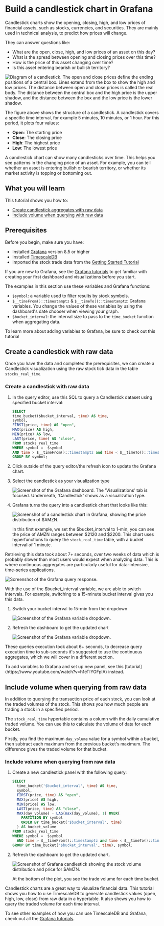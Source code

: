 # Build a candlestick chart in Grafana
Candlestick charts show the opening, closing, high, and low prices 
of financial assets, such as stocks, currencies, and securities. 
They are mainly used in technical analysis, to predict how prices will change.

They can answer questions like:

*   What are the open, close, high, and low prices of an asset on this day?
*   What is the spread between opening and closing prices over this time?
*   How is the price of this asset changing over time?
*   Is this asset entering bearish or bullish territory?

   <img class="main-content__illustration" src="https://assets.timescale.com/docs/images/tutorials/visualizations/candlestick/candlestick_fig.png" alt="Diagram of a candlestick. The open and close prices define the ending positions of a central box. Lines extend from the box to show the high and low prices. The distance between open and close prices is called the real body. The distance between the central box and the high price is the upper shadow, and the distance between the box and the low price is the lower shadow."/>

The figure above shows the structure of a candlestick. A candlestick covers a
specific time interval, for example 5 minutes, 10 minutes, or 1 hour. For this
period, it plots four values:

* **Open**: The starting price
* **Close**: The closing price
* **High**: The highest price
* **Low**: The lowest price

A candlestick chart can show many candlesticks over time. This helps you see
patterns in the changing price of an asset. For example, you can tell whether an
asset is entering bullish or bearish territory, or whether its market activity is
topping or bottoming out.

## What you will learn
This tutorial shows you how to:

*   [Create candlestick aggregates with raw data](#create-a-candlestick-with-raw-data)
*   [Include volume when querying with raw data](#include-volume-when-querying-from-raw-data)

## Prerequisites
Before you begin, make sure you have:

* Installed [Grafana][install-grafana] version&nbsp;8.5 or higher
* Installed [TimescaleDB][install-timescale]
* Imported the stock trade data from the [Getting Started Tutorial][gsg-data]

If you are new to Grafana, see the
[Grafana tutorials][grafana-tutorials]
to get familiar with creating your first dashboard and visualizations before you
start.

The examples in this section use these variables and Grafana functions:
* `$symbol`: a variable used to filter results by stock symbols.
* `$__timeFrom()::timestamptz` & `$__timeTo()::timestamptz`:
  Grafana variables. You change the values of these variables by
  using the dashboard's date chooser when viewing your graph.
* `$bucket_interval`: the interval size to pass to the `time_bucket`
  function when aggregating data.

To learn more about adding variables to Grafana, be sure to check out this tutorial

## Create a candlestick with raw data
Once you have the data and completed the prerequisites, we can create a Candlestick visualization using the raw stock tick data in the table `stocks_real_time`.

<procedure>

### Create a candlestick with raw data

  1.  In the query editor, use this SQL to query a Candlestick dataset using specified bucket interval:
      ```sql
      SELECT
      time_bucket($bucket_interval, time) AS time,
      symbol,
      FIRST(price, time) AS "open",
      MAX(price) AS high,
      MIN(price) AS low,
      LAST(price, time) AS "close",
      FROM stocks_real_time
      WHERE symbol =  $symbol
      AND time > $__timeFrom()::timestamptz and time < $__timeTo()::timestamptz
      GROUP BY symbol;
      ```
  1.  Click outside of the query editor/the refresh icon to 
      update the Grafana chart.

  1.  Select the candlestick as your visualization type
      
      <img class="main-content__illustration" src="https://s3.amazonaws.com/assets.timescale.com/docs/images/tutorials/visualizations/candlestick/candlestick_visualization.png" alt="Screenshot of the Grafana dashboard. The 'Visualizations' tab is focused. Underneath, 'Candlestick' shows as a visualization type."/>

  1.  Grafana turns the query into a candlestick chart that 
      looks like this:

      <img class="main-content__illustration" src="https://assets.timescale.com/docs/images/tutorials/visualizations/candlestick/1_min.png" alt="Screenshot of a candlestick chart in Grafana, showing the price distribution of $AMZN."/>

      In this first example, we set the $bucket_interval to 1-min, you can see the price of AMZN ranges between $2120 and $2200. This chart uses hyperfunctions to query the `stock_real_time` table, with a bucket interval of 1 minute. 

  </procedure>

  Retrieving this data took about 7+ seconds, over two weeks of data which is probably slower than most users would expect when analyzing data. This is where continuous aggregates are particularly useful for data-intensive, time-series applications. 

  <img class="main-content__illustration" src="https://s3.amazonaws.com/assets.timescale.com/docs/images/tutorials/visualizations/candlestick/raw_data_exec_time.png" alt="Screenshot of the Grafana query response."/>

  <procedure>

  With the use of the $bucket_interval variable, we are able to switch intervals. For example, switching to a 15-minute bucket interval gives you this data. 

  1.  Switch your bucket interval to 15-min from the dropdown
      
      <img class="main-content__illustration" src="https://s3.amazonaws.com/assets.timescale.com/docs/images/tutorials/visualizations/candlestick/timebucket_dropdown.png" alt="Screenshot of the Grafana variable dropdown."/>

  1.  Refresh the dashboard to get the updated chart
      
      <img class="main-content__illustration" src="https://assets.timescale.com/docs/images/tutorials/visualizations/candlestick/15_min.png" alt="Screenshot of the Grafana variable dropdown."/>

  These queries execution took about 6+ seconds, to decrease query execution time to sub-seconds it's suggested to use the continuous aggregates, which we will cover in a different section.

</procedure>

<highlight type="note">
To add variables to Grafana and set up new panel, see this [tutorial](https://www.youtube.com/watch?v=h1eTIYOFplA)
instead.
</highlight>


## Include volume when querying from raw data

In addition to querying the transaction price of each stock, you can look at the traded volumes of the stock. This shows you how much people are trading a stock in a specified period. 

The `stock_real_time` hypertable contains a column with the daily cumulative traded volume. You can use this to calculate the volume of data for each bucket. 

Firstly, you find the maximum `day_volume` value for a symbol within a bucket, then subtract each maximum from the previous bucket's maximum. The difference gives the traded volume for that bucket.

<procedure>

### Include volume when querying from raw data

1.  Create a new candlestick panel with the following query:
    ```sql
    SELECT
      time_bucket('$bucket_interval', time) AS time,
      symbol,
      FIRST(price, time) AS "open",
      MAX(price) AS high,
      MIN(price) AS low,
      LAST(price, time) AS "close",
      MAX(day_volume) - LAG(max(day_volume), 1) OVER(
        PARTITION BY symbol
        ORDER BY time_bucket('$bucket_interval', time)
      ) AS bucket_volume
    FROM stocks_real_time
    WHERE symbol =  $symbol
      AND time > $__timeFrom()::timestamptz and time < $__timeTo()::timestamptz
    GROUP BY time_bucket('$bucket_interval', time), symbol;
    ```

1.  Refresh the dashboard to get the updated chart.
    
     <img class="main-content__illustration" src="https://s3.amazonaws.com/assets.timescale.com/docs/images/tutorials/visualizations/candlestick/volume_Distribution.png" alt="Screenshot of Grafana candlestick showing the stock volume distribution and price for $AMZN."/>

    At the bottom of the plot, you see the trade volume for each time bucket.

</procedure>

Candlestick charts are a great way to visualize financial data. This tutorial shows you how to u
se TimescaleDB to generate candlestick values (open, high, low, close) from raw data in a
hypertable. It also shows you how to query the traded volume for each time interval. 

To see other examples of how you can use TimescaleDB and Grafana, check out
all the [Grafana tutorials][grafana-tutorials].

[install-grafana]: https://grafana.com/get/
[install-timescale]: /install/:currentVersion:/
[gsg-data]: /getting-started/:currentVersion:/add-data/
[grafana-tutorials]: /tutorials/grafana/
[max]: https://www.postgresql.org/docs/current/tutorial-agg.html
[lag]: https://www.postgresql.org/docs/current/functions-window.html
[time_bucket]: /api/:currentVersion:/hyperfunctions/time_bucket/
[variables-tutorial]: https://www.youtube.com/watch?v=h1eTIYOFplA
